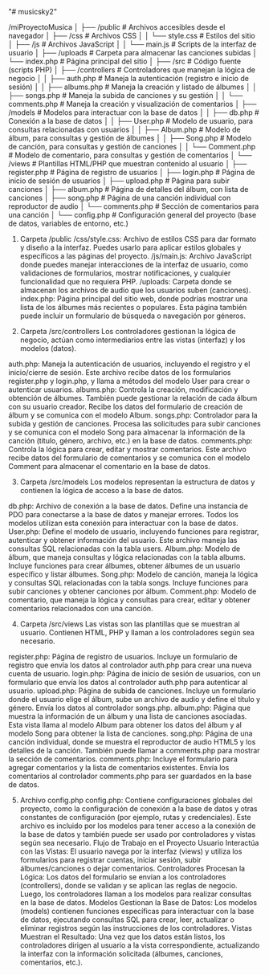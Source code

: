 "# musicsky2" 

/miProyectoMusica
│
├── /public               # Archivos accesibles desde el navegador
│   ├── /css              # Archivos CSS
│   │   └── style.css     # Estilos del sitio
│   ├── /js               # Archivos JavaScript
│   │   └── main.js       # Scripts de la interfaz de usuario
│   ├── /uploads          # Carpeta para almacenar las canciones subidas
│   └── index.php         # Página principal del sitio
│
├── /src                  # Código fuente (scripts PHP)
│   ├── /controllers      # Controladores que manejan la lógica de negocio
│   │   ├── auth.php      # Maneja la autenticación (registro e inicio de sesión)
│   │   ├── albums.php    # Maneja la creación y listado de álbumes
│   │   ├── songs.php     # Maneja la subida de canciones y su gestión
│   │   └── comments.php  # Maneja la creación y visualización de comentarios
│   ├── /models           # Modelos para interactuar con la base de datos
│   │   ├── db.php        # Conexión a la base de datos
│   │   ├── User.php      # Modelo de usuario, para consultas relacionadas con usuarios
│   │   ├── Album.php     # Modelo de álbum, para consultas y gestión de álbumes
│   │   ├── Song.php      # Modelo de canción, para consultas y gestión de canciones
│   │   └── Comment.php   # Modelo de comentario, para consultas y gestión de comentarios
│   └── /views            # Plantillas HTML/PHP que muestran contenido al usuario
│       ├── register.php  # Página de registro de usuarios
│       ├── login.php     # Página de inicio de sesión de usuarios
│       ├── upload.php    # Página para subir canciones
│       ├── album.php     # Página de detalles del álbum, con lista de canciones
│       ├── song.php      # Página de una canción individual con reproductor de audio
│       └── comments.php  # Sección de comentarios para una canción
│
└── config.php            # Configuración general del proyecto (base de datos, variables de entorno, etc.)


1. Carpeta /public
/css/style.css: Archivo de estilos CSS para dar formato y diseño a la interfaz. Puedes usarlo para aplicar estilos globales y específicos a las páginas del proyecto.
/js/main.js: Archivo JavaScript donde puedes manejar interacciones de la interfaz de usuario, como validaciones de formularios, mostrar notificaciones, y cualquier funcionalidad que no requiera PHP.
/uploads: Carpeta donde se almacenan los archivos de audio que los usuarios suben (canciones).
index.php: Página principal del sitio web, donde podrías mostrar una lista de los álbumes más recientes o populares. Esta página también puede incluir un formulario de búsqueda o navegación por géneros.



2. Carpeta /src/controllers
Los controladores gestionan la lógica de negocio, actúan como intermediarios entre las vistas (interfaz) y los modelos (datos).

auth.php: Maneja la autenticación de usuarios, incluyendo el registro y el inicio/cierre de sesión. Este archivo recibe datos de los formularios register.php y login.php, y llama a métodos del modelo User para crear o autenticar usuarios.
albums.php: Controla la creación, modificación y obtención de álbumes. También puede gestionar la relación de cada álbum con su usuario creador. Recibe los datos del formulario de creación de álbum y se comunica con el modelo Album.
songs.php: Controlador para la subida y gestión de canciones. Procesa las solicitudes para subir canciones y se comunica con el modelo Song para almacenar la información de la canción (título, género, archivo, etc.) en la base de datos.
comments.php: Controla la lógica para crear, editar y mostrar comentarios. Este archivo recibe datos del formulario de comentarios y se comunica con el modelo Comment para almacenar el comentario en la base de datos.




3. Carpeta /src/models
Los modelos representan la estructura de datos y contienen la lógica de acceso a la base de datos.

db.php: Archivo de conexión a la base de datos. Define una instancia de PDO para conectarse a la base de datos y manejar errores. Todos los modelos utilizan esta conexión para interactuar con la base de datos.
User.php: Define el modelo de usuario, incluyendo funciones para registrar, autenticar y obtener información del usuario. Este archivo maneja las consultas SQL relacionadas con la tabla users.
Album.php: Modelo de álbum, que maneja consultas y lógica relacionadas con la tabla albums. Incluye funciones para crear álbumes, obtener álbumes de un usuario específico y listar álbumes.
Song.php: Modelo de canción, maneja la lógica y consultas SQL relacionadas con la tabla songs. Incluye funciones para subir canciones y obtener canciones por álbum.
Comment.php: Modelo de comentario, que maneja la lógica y consultas para crear, editar y obtener comentarios relacionados con una canción.




4. Carpeta /src/views
Las vistas son las plantillas que se muestran al usuario. Contienen HTML, PHP y llaman a los controladores según sea necesario.

register.php: Página de registro de usuarios. Incluye un formulario de registro que envía los datos al controlador auth.php para crear una nueva cuenta de usuario.
login.php: Página de inicio de sesión de usuarios, con un formulario que envía los datos al controlador auth.php para autenticar al usuario.
upload.php: Página de subida de canciones. Incluye un formulario donde el usuario elige el álbum, sube un archivo de audio y define el título y género. Envía los datos al controlador songs.php.
album.php: Página que muestra la información de un álbum y una lista de canciones asociadas. Esta vista llama al modelo Album para obtener los datos del álbum y al modelo Song para obtener la lista de canciones.
song.php: Página de una canción individual, donde se muestra el reproductor de audio HTML5 y los detalles de la canción. También puede llamar a comments.php para mostrar la sección de comentarios.
comments.php: Incluye el formulario para agregar comentarios y la lista de comentarios existentes. Envía los comentarios al controlador comments.php para ser guardados en la base de datos.





5. Archivo config.php
config.php: Contiene configuraciones globales del proyecto, como la configuración de conexión a la base de datos y otras constantes de configuración (por ejemplo, rutas y credenciales). Este archivo es incluido por los modelos para tener acceso a la conexión de la base de datos y también puede ser usado por controladores y vistas según sea necesario.
Flujo de Trabajo en el Proyecto
Usuario Interactúa con las Vistas: El usuario navega por la interfaz (views) y utiliza los formularios para registrar cuentas, iniciar sesión, subir álbumes/canciones o dejar comentarios.
Controladores Procesan la Lógica: Los datos del formulario se envían a los controladores (controllers), donde se validan y se aplican las reglas de negocio. Luego, los controladores llaman a los modelos para realizar consultas en la base de datos.
Modelos Gestionan la Base de Datos: Los modelos (models) contienen funciones específicas para interactuar con la base de datos, ejecutando consultas SQL para crear, leer, actualizar o eliminar registros según las instrucciones de los controladores.
Vistas Muestran el Resultado: Una vez que los datos están listos, los controladores dirigen al usuario a la vista correspondiente, actualizando la interfaz con la información solicitada (álbumes, canciones, comentarios, etc.).